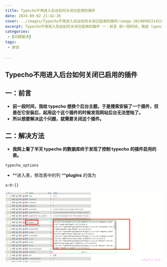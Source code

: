 ```yaml
---
title: Typecho不用进入后台如何关闭已启用的插件
date: 2024-09-02 21:42:26
cover: ../images/Typecho不用进入后台如何关闭已启用的插件/image-20240902214212403877-20241101102718119.png
excerpt: Typecho不用进入后台如何关闭已启用的插件 一：前言 前一段时间，我给 typecho 想换个后台主题，于是搜索安装了一个插件，但是在它安装后，起用这个这个插件的时候发现网站后台无法登陆了。 所以想要解决这个问题，就需要关闭这个插件。 二：解决方法 我网上看了半天 typecho 的数据库终于发
categories:
 - [问题解决]
tags: 
 - 原创

---
```


## Typecho不用进入后台如何关闭已启用的插件

## 一：前言

* **前一段时间，我给 typecho 想换个后台主题，于是搜索安装了一个插件，但是在它安装后，起用这个这个插件的时候发现网站后台无法登陆了。**
* **所以想要解决这个问题，就需要关闭这个插件。**

## 二：解决方法

* **我网上看了半天 typecho 的数据库终于发现了控制 typecho 的插件启用的表。**

```
typecho_options
```

* **进入表，修改表中的列 ****plugins** 的值为

```
a:0:{}
```

![点击放大图片](../images/Typecho不用进入后台如何关闭已启用的插件/image-20240902214212403877-20241101102718119.png)
